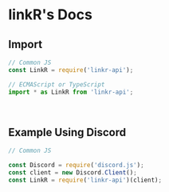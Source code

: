 # **linkR**'s Docs

## Import

```js
// Common JS
const LinkR = require('linkr-api');

// ECMAScript or TypeScript
import * as LinkR from 'linkr-api';
```

<br>

## Example Using Discord

```js
// Common JS

const Discord = require('discord.js');
const client = new Discord.Client();
const LinkR = require('linkr-api')(client);


```
